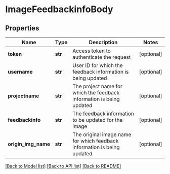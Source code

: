# ImageFeedbackinfoBody

## Properties
Name | Type | Description | Notes
------------ | ------------- | ------------- | -------------
**token** | **str** | Access token to authenticate the request | [optional] 
**username** | **str** | User ID for which the feedback information is being updated | [optional] 
**projectname** | **str** | The project name for which the feedback information is being updated | [optional] 
**feedbackinfo** | **str** | The feedback information to be updated for the image | [optional] 
**origin_img_name** | **str** | The original image name for which feedback information is being updated | [optional] 

[[Back to Model list]](../README.md#documentation-for-models) [[Back to API list]](../README.md#documentation-for-api-endpoints) [[Back to README]](../README.md)

